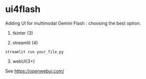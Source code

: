 # ui4flash
 Adding UI for multimodal Gemini Flash : choosing the best option.
 
1. tkinter (3)

2. streamlit (4)

`streamlit run your_file.py`

3. webUI(3+)

See https://openwebui.com/



